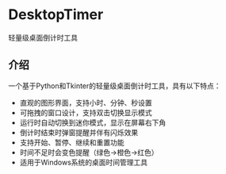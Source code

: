 # DesktopTimer
轻量级桌面倒计时工具

## 介绍

一个基于Python和Tkinter的轻量级桌面倒计时工具，具有以下特点：

- 直观的图形界面，支持小时、分钟、秒设置
- 可拖拽的窗口设计，支持双击切换显示模式
- 运行时自动切换到迷你模式，显示在屏幕右下角
- 倒计时结束时弹窗提醒并伴有闪烁效果
- 支持开始、暂停、继续和重置功能
- 时间不足时会变色提醒（绿色→橙色→红色）
- 适用于Windows系统的桌面时间管理工具